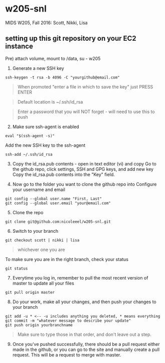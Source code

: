 # w205-snl
MIDS W205, Fall 2016: Scott, Nikki, Lisa

## setting up this git repository on your EC2 instance

Pre) attach volume, mount to /data, su - w205


1) Generate a new SSH key

`ssh-keygen -t rsa -b 4096 -C "yourgithub@email.com"`

> When promoted "enter a file in which to save the key" just PRESS ENTER

> Default location is ~/.ssh/id_rsa

> Enter a password that you will NOT forget - will need to use this to push


2) Make sure ssh-agent is enabled

`eval "$(ssh-agent -s)"`

Add the new SSH key to the ssh-agent

`ssh-add ~/.ssh/id_rsa`


3) Copy the id_rsa.pub contents - open in text editor (vi) and copy
Go to the github repo, click settings, SSH and GPG keys, and add new key
Copy the id_rsa.pub contents into the "Key" field.


4) Now go to the folder you want to clone the github repo into
Configure your username and email

```
git config --global user.name "First, Last"
git config --global user.email "your@email.com"
```

5) Clone the repo

`git clone git@github.com:nicoleeel/w205-snl.git`


6) Switch to your branch

`git checkout scott | nikki | lisa`
> whichever one you are


To make sure you are in the right branch, check your status

`git status`


7) Everytime you log in, remember to pull the most recent version of master to update all your files

`git pull origin master`


8) Do your work, make all your changes, and then push your changes to your branch

```
git add -u * <-- -u includes anything you deleted, * means everything
git commit -m "whatever message to describe your update"
git push origin yourbranchname
```
> Make sure to type those in that order, and don't leave out a step.


9) Once you've pushed successfully, there should be a pull request either made in the github, or you can go to the site and manually create a pull request. This will be a request to merge with master.





